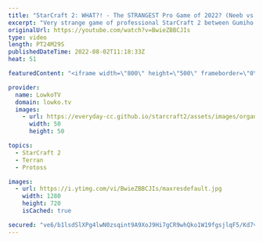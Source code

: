 ```yaml
---
title: "StarCraft 2: WHAT?! - The STRANGEST Pro Game of 2022? (Neeb vs Gumiho)"
excerpt: "Very strange game of professional StarCraft 2 between Gumiho (Terran) and Neeb (Protoss). One of the lowest highest level games that I've casted this year. Gumiho decides to open up with a triple Battlecruiser build order.  Support my work on Patreon: https://www.patreon.com/lowkotv Become a YouTube"
originalUrl: https://youtube.com/watch?v=BwieZBBCJIs
type: video
length: PT24M29S
publishedDateTime: 2022-08-02T11:18:33Z
heat: 51

featuredContent: "<iframe width=\"800\" height=\"500\" frameborder=\"0\" src=\"https://www.youtube.com/embed/BwieZBBCJIs\" allow=\"accelerometer; autoplay; encrypted-media; gyroscope; picture-in-picture\" allowfullscreen></iframe>"

provider:
  name: LowkoTV
  domain: lowko.tv
  images:
    - url: https://everyday-cc.github.io/starcraft2/assets/images/organizations/lowko.tv-50x50.jpg
      width: 50
      height: 50

topics:
  - StarCraft 2
  - Terran
  - Protoss

images:
  - url: https://i.ytimg.com/vi/BwieZBBCJIs/maxresdefault.jpg
    width: 1280
    height: 720
    isCached: true

secured: "ve6/b1lsdSlXPg4lwN0zsqint9A9XoJ9Hi7gCR9whQko1W19fgsjlqF5/Kd7vzHVUkMv0eTIR29/9IW+L+JuHkFYFKlk5ssKuDeN44dZfcbcuVi6YfrDPxolpS4jnls45M5JQzN6N+vK6WGL7d2Bjr8QDvvJft2TEBscyFxX8KPAKdWqF/w2WFGyYruWQb03xTzK0OvN0izVKnCYv/k71TTqkYf78QXSTh50zFtua0kYPqV69Rj18yFFQPaOWatq0Ben8EK30rb+1C+a+dVK+goNIys0bX6pO7JGirtJLsLeFWA97/husOtIbb2mJbuFW0OHx/QV57H8CtFs24eJgCJ6ATG0CKzuf+R3rtDccb4679s5PV/jBEl3TTefTWuNloTz17DNbNiKgRODP7AONtTvtjuUyIj4H6W7sHygRm2vFBlq8o03O2iFMM/YTK4P;w/gFl7RjQQlSXeB5pQhnJA=="
---
```


